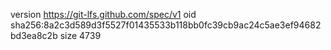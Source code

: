 version https://git-lfs.github.com/spec/v1
oid sha256:8a2c3d589d3f5527f01435533b118bb0fc39cb9ac24c5ae3ef94682bd3ea8c2b
size 4739
